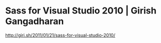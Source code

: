 <!--
id: 4179773725
link: http://kevinisom.info/post/4179773725/sass-for-visual-studio-2010-girish-gangadharan
slug: sass-for-visual-studio-2010-girish-gangadharan
date: Tue Mar 29 2011 23:33:33 GMT+1300 (NZDT)
raw: {"blog_name":"kevinisom","id":4179773725,"post_url":"http://kevinisom.info/post/4179773725/sass-for-visual-studio-2010-girish-gangadharan","slug":"sass-for-visual-studio-2010-girish-gangadharan","type":"link","date":"2011-03-29 10:33:33 GMT","timestamp":1301394813,"state":"published","format":"html","reblog_key":"pzYcHS9V","tags":[],"short_url":"http://tmblr.co/Zw68Yy3v8aaT","highlighted":[],"feed_item":"http://giri.sh/2011/01/21/sass-for-visual-studio-2010/","from_feed_id":"650234","note_count":0,"title":"Sass for Visual Studio 2010 | Girish Gangadharan","url":"http://giri.sh/2011/01/21/sass-for-visual-studio-2010/","description":""}
publish: 2011-03-029
tags: 
title: Sass for Visual Studio 2010 | Girish Gangadharan
-->


Sass for Visual Studio 2010 | Girish Gangadharan
================================================

<http://giri.sh/2011/01/21/sass-for-visual-studio-2010/>

